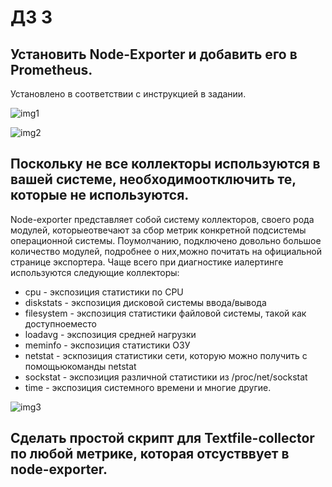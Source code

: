 # ДЗ 3

## Установить Node-Exporter и добавить его в Prometheus.

Установлено в соответствии с инструкцией в задании.

![img1]()

![img2]()

## Поскольку не все коллекторы используются в вашей системе, необходимоотключить те, которые не используются.

Node-exporter представляет собой систему коллекторов, своего рода модулей, которыеотвечают за сбор метрик конкретной подсистемы операционной системы. Поумолчанию, подключено довольно большое количество модулей, подробнее о них,можно почитать на официальной странице экспортера. Чаще всего при диагностике иалертинге используются следующие коллекторы:
- cpu  - экспозиция статистики по CPU
- diskstats  - экспозиция дисковой системы ввода/вывода
- filesystem  - экспозиция статистики файловой системы, такой как доступноеместо
- loadavg  - экспозиция средней нагрузки
- meminfo  - экспозиция статистики ОЗУ
- netstat  - эскпозиция статистики сети, которую можно получить с помощьюкоманды netstat
- sockstat  - экспозиция различной статистики из /proc/net/sockstat
- time  - экспозиция системного времени и многие другие.

![img3]()

## Сделать простой скрипт для Textfile-collector по любой метрике, которая отсустввует в node-exporter.